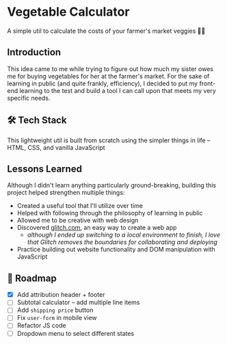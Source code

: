 # Vegetable Calculator

A simple util to calculate the costs of your farmer's market veggies 🍃💨

## Introduction

This idea came to me while trying to figure out how much my sister owes me for buying vegetables for her at the farmer's market. For the sake of learning in public (and quite frankly, efficiency), I decided to put my front-end learning to the test and build a tool I can call upon that meets my very specific needs.

## 🛠 Tech Stack

This lightweight util is built from scratch using the simpler things in life – HTML, CSS, and vanilla JavaScript

## Lessons Learned

Although I didn't learn anything particularly ground-breaking, building this project helped strengthen multiple things:

- Created a useful tool that I'll utilize over time
- Helped with following through the philosophy of learning in public
- Allowed me to be creative with web design
- Discovered [glitch.com](https://glitch.com), an easy way to create a web app
  - _although I ended up switching to a local environment to finish, I love that Glitch removes the boundaries for collaborating and deploying_
- Practice building out website functionality and DOM manipulation with JavaScript

## 🚧 Roadmap

- [x] Add attribution header + footer
- [ ] Subtotal calculator – add multiple line items
- [ ] Add `shipping price` button
- [ ] Fix `user-form` in mobile view
- [ ] Refactor JS code
- [ ] Dropdown menu to select different states
